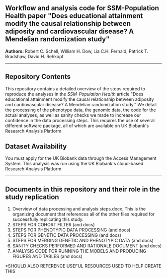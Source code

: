 Workflow and analysis code for SSM-Population Health paper "Does educational attainment modify the causal relationship between adiposity and cardiovascular disease? A Mendelian randomization study"
------------

__Authors:__ Robert C. Schell,
William H. Dow,
Lia C.H. Fernald,
Patrick T. Bradshaw,
David H. Rehkopf







---

Repository Contents
------------

This repository contains a detailed overview of the steps required to reproduce the analyses in the _SSM-Population Health_ article "Does educational attainment modify the causal relationship between adiposity and cardiovascular disease? A Mendelian randomization study."
We detail the processing of the phenotype data, the genomic data, the code for the actual analyses, as well as sanity checks we made to increase our confidence in the data processing steps. This requires the use of several different software package, all of which are available on UK Biobank's Research Analysis Platform.

Dataset Availability
-----------

You must apply for the UK Biobank data through the Access Management System. This analysis was run using the UK Biobank's cloud-based Research Analysis Platform.

---

Documents in this repository and their role in the study replication
------------

1. Overview of data processing and analysis steps.docx. This is the organizing document that references all of the other files required for successfully replicating this study.
2. STEPS FOR COHORT FILTER (and docs)
3. STEPS FOR PHENOTYPIC DATA PROCESSING (and docs)
4. STEPS FOR GENETIC DATA PROCESSING (and docs)
5. STEPS FOR MERGING GENETIC AND PHENOTYPIC DATA (and docs)
6. SANITY CHECKS PERFORMED AND RATIONALE DOCUMENT (and docs)
7. ANALYSIS CODE FOR RUNNING THE MODELS AND PRODUCING FIGURES AND TABLES (and docs)

*SHOULD ALSO REFERENCE USEFUL RESOURCES USED TO HELP CREATE THIS
